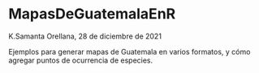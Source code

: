 # MapasDeGuatemalaEnR
K.Samanta Orellana, 28 de diciembre de 2021

Ejemplos para generar mapas de Guatemala en varios formatos, y cómo agregar puntos de ocurrencia de especies.






